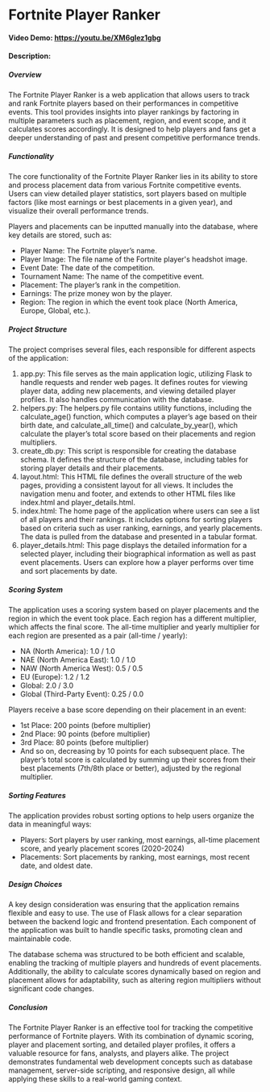 # Fortnite Player Ranker
#### Video Demo:  https://youtu.be/XM6gIez1gbg
#### Description:

##### Overview
The Fortnite Player Ranker is a web application that allows users to track and rank Fortnite players based on their performances in competitive events. This tool provides insights into player rankings by factoring in multiple parameters such as placement, region, and event scope, and it calculates scores accordingly. It is designed to help players and fans get a deeper understanding of past and present competitive performance trends.

##### Functionality
The core functionality of the Fortnite Player Ranker lies in its ability to store and process placement data from various Fortnite competitive events. Users can view detailed player statistics, sort players based on multiple factors (like most earnings or best placements in a given year), and visualize their overall performance trends.

Players and placements can be inputted manually into the database, where key details are stored, such as:
- Player Name: The Fortnite player’s name.
- Player Image: The file name of the Fortnite player's headshot image.
- Event Date: The date of the competition.
- Tournament Name: The name of the competitive event.
- Placement: The player’s rank in the competition.
- Earnings: The prize money won by the player.
- Region: The region in which the event took place (North America, Europe, Global, etc.).

##### Project Structure
The project comprises several files, each responsible for different aspects of the application:

1. app.py: This file serves as the main application logic, utilizing Flask to handle requests and render web pages. It defines routes for viewing player data, adding new placements, and viewing detailed player profiles. It also handles communication with the database.
2. helpers.py: The helpers.py file contains utility functions, including the calculate_age() function, which computes a player’s age based on their birth date, and calculate_all_time() and calculate_by_year(), which calculate the player’s total score based on their placements and region multipliers.
3. create_db.py: This script is responsible for creating the database schema. It defines the structure of the database, including tables for storing player details and their placements.
4. layout.html: This HTML file defines the overall structure of the web pages, providing a consistent layout for all views. It includes the navigation menu and footer, and extends to other HTML files like index.html and player_details.html.
5. index.html: The home page of the application where users can see a list of all players and their rankings. It includes options for sorting players based on criteria such as user ranking, earnings, and yearly placements. The data is pulled from the database and presented in a tabular format.
6. player_details.html: This page displays the detailed information for a selected player, including their biographical information as well as past event placements. Users can explore how a player performs over time and sort placements by date.

##### Scoring System
The application uses a scoring system based on player placements and the region in which the event took place. Each region has a different multiplier, which affects the final score. The all-time multiplier and yearly multiplier for each region are presented as a pair (all-time / yearly):
- NA (North America): 1.0 / 1.0
- NAE (North America East): 1.0 / 1.0
- NAW (North America West): 0.5 / 0.5
- EU (Europe): 1.2 / 1.2
- Global: 2.0 / 3.0
- Global (Third-Party Event): 0.25 / 0.0

Players receive a base score depending on their placement in an event:
- 1st Place: 200 points (before multiplier)
- 2nd Place: 90 points (before multiplier)
- 3rd Place: 80 points (before multiplier)
- And so on, decreasing by 10 points for each subsequent place.
The player’s total score is calculated by summing up their scores from their best placements (7th/8th place or better), adjusted by the regional multiplier.

##### Sorting Features
The application provides robust sorting options to help users organize the data in meaningful ways:
- Players: Sort players by user ranking, most earnings, all-time placement score, and yearly placement scores (2020-2024)
- Placements: Sort placements by ranking, most earnings, most recent date, and oldest date.

##### Design Choices
A key design consideration was ensuring that the application remains flexible and easy to use. The use of Flask allows for a clear separation between the backend logic and frontend presentation. Each component of the application was built to handle specific tasks, promoting clean and maintainable code.

The database schema was structured to be both efficient and scalable, enabling the tracking of multiple players and hundreds of event placements. Additionally, the ability to calculate scores dynamically based on region and placement allows for adaptability, such as altering region multipliers without significant code changes.

##### Conclusion
The Fortnite Player Ranker is an effective tool for tracking the competitive performance of Fortnite players. With its combination of dynamic scoring, player and placement sorting, and detailed player profiles, it offers a valuable resource for fans, analysts, and players alike. The project demonstrates fundamental web development concepts such as database management, server-side scripting, and responsive design, all while applying these skills to a real-world gaming context.